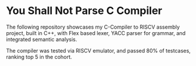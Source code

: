 # You Shall Not Parse C Compiler 

The following repository showcases my C-Compiler to RISCV assembly project, built in C++, with Flex based lexer, YACC parser for grammar, and integrated semantic analysis.

The compiler was tested via RISCV emulator, and passed 80% of testcases, ranking top 5 in the cohort.
